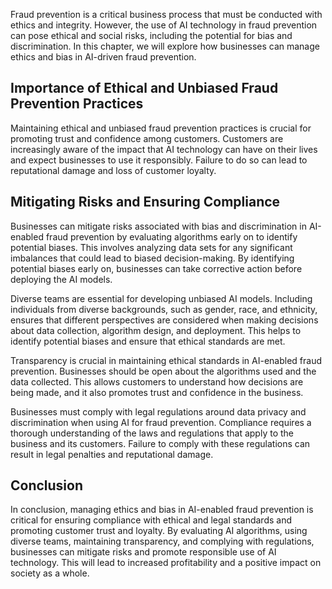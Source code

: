 
Fraud prevention is a critical business process that must be conducted with ethics and integrity. However, the use of AI technology in fraud prevention can pose ethical and social risks, including the potential for bias and discrimination. In this chapter, we will explore how businesses can manage ethics and bias in AI-driven fraud prevention.

Importance of Ethical and Unbiased Fraud Prevention Practices
-------------------------------------------------------------

Maintaining ethical and unbiased fraud prevention practices is crucial for promoting trust and confidence among customers. Customers are increasingly aware of the impact that AI technology can have on their lives and expect businesses to use it responsibly. Failure to do so can lead to reputational damage and loss of customer loyalty.

Mitigating Risks and Ensuring Compliance
----------------------------------------

Businesses can mitigate risks associated with bias and discrimination in AI-enabled fraud prevention by evaluating algorithms early on to identify potential biases. This involves analyzing data sets for any significant imbalances that could lead to biased decision-making. By identifying potential biases early on, businesses can take corrective action before deploying the AI models.

Diverse teams are essential for developing unbiased AI models. Including individuals from diverse backgrounds, such as gender, race, and ethnicity, ensures that different perspectives are considered when making decisions about data collection, algorithm design, and deployment. This helps to identify potential biases and ensure that ethical standards are met.

Transparency is crucial in maintaining ethical standards in AI-enabled fraud prevention. Businesses should be open about the algorithms used and the data collected. This allows customers to understand how decisions are being made, and it also promotes trust and confidence in the business.

Businesses must comply with legal regulations around data privacy and discrimination when using AI for fraud prevention. Compliance requires a thorough understanding of the laws and regulations that apply to the business and its customers. Failure to comply with these regulations can result in legal penalties and reputational damage.

Conclusion
----------

In conclusion, managing ethics and bias in AI-enabled fraud prevention is critical for ensuring compliance with ethical and legal standards and promoting customer trust and loyalty. By evaluating AI algorithms, using diverse teams, maintaining transparency, and complying with regulations, businesses can mitigate risks and promote responsible use of AI technology. This will lead to increased profitability and a positive impact on society as a whole.
